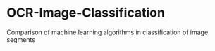 # OCR-Image-Classification
Comparison of machine learning algorithms in classification of image segments
